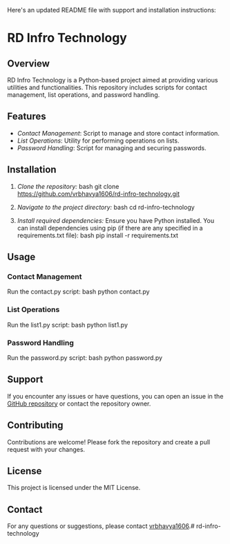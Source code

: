 Here's an updated README file with support and installation instructions:

# RD Infro Technology

## Overview

RD Infro Technology is a Python-based project aimed at providing various utilities and functionalities. This repository includes scripts for contact management, list operations, and password handling.

## Features

- *Contact Management*: Script to manage and store contact information.
- *List Operations*: Utility for performing operations on lists.
- *Password Handling*: Script for managing and securing passwords.

## Installation

1. *Clone the repository:*
   bash
   git clone https://github.com/vrbhavya1606/rd-infro-technology.git
   
2. *Navigate to the project directory:*
   bash
   cd rd-infro-technology
   
3. *Install required dependencies:*
   Ensure you have Python installed. You can install dependencies using pip (if there are any specified in a requirements.txt file):
   bash
   pip install -r requirements.txt
   

## Usage

### Contact Management
Run the contact.py script:
bash
python contact.py


### List Operations
Run the list1.py script:
bash
python list1.py


### Password Handling
Run the password.py script:
bash
python password.py


## Support

If you encounter any issues or have questions, you can open an issue in the [GitHub repository](https://github.com/vrbhavya1606/rd-infro-technology/issues) or contact the repository owner.

## Contributing

Contributions are welcome! Please fork the repository and create a pull request with your changes.

## License

This project is licensed under the MIT License.

## Contact

For any questions or suggestions, please contact [vrbhavya1606](https://github.com/vrbhavya1606).# rd-infro-technology

